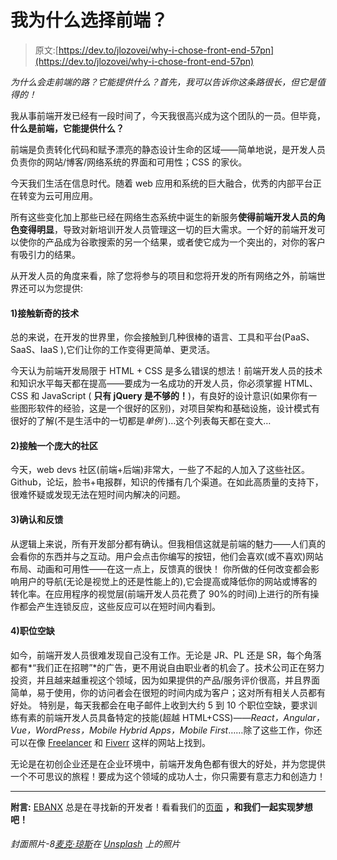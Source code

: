 # 我为什么选择前端？

> 原文:[https://dev.to/jlozovei/why-i-chose-front-end-57pn](https://dev.to/jlozovei/why-i-chose-front-end-57pn)

*为什么会走前端的路？它能提供什么？首先，我可以告诉你这条路很长，但它是值得的！*

我从事前端开发已经有一段时间了，今天我很高兴成为这个团队的一员。但毕竟，**什么是前端，它能提供什么？**

前端是负责转化代码和赋予漂亮的静态设计生命的区域——简单地说，是开发人员负责你的网站/博客/网络系统的界面和可用性；CSS 的家伙。

今天我们生活在信息时代。随着 web 应用和系统的巨大融合，优秀的内部平台正在转变为云可用应用。

所有这些变化加上那些已经在网络生态系统中诞生的新服务**使得前端开发人员的角色变得明显**，导致对新培训开发人员管理这一切的巨大需求。一个好的前端开发可以使你的产品成为谷歌搜索的另一个结果，或者使它成为一个突出的，对你的客户有吸引力的结果。

从开发人员的角度来看，除了您将参与的项目和您将开发的所有网络之外，前端世界还可以为您提供:

#### 1)接触新奇的技术

总的来说，在开发的世界里，你会接触到几种很棒的语言、工具和平台(PaaS、SaaS、IaaS ),它们让你的工作变得更简单、更灵活。

今天认为前端开发局限于 HTML + CSS 是多么错误的想法！前端开发人员的技术和知识水平每天都在提高——要成为一名成功的开发人员，你必须掌握 HTML、CSS 和 JavaScript ( **只有 jQuery 是不够的！**)，有良好的设计意识(如果你有一些图形软件的经验，这是一个很好的区别)，对项目架构和基础设施，设计模式有很好的了解(不是生活中的一切都是*单例* )…这个列表每天都在变大…

#### 2)接触一个庞大的社区

今天，web devs 社区(前端+后端)非常大，一些了不起的人加入了这些社区。Github，论坛，脸书+电报群，知识的传播有几个渠道。在如此高质量的支持下，很难怀疑或发现无法在短时间内解决的问题。

#### 3)确认和反馈

从逻辑上来说，所有开发部分都有确认。但我相信这就是前端的魅力——人们真的会看你的东西并与之互动。用户会点击你编写的按钮，他们会喜欢(或不喜欢)网站布局、动画和可用性——在这一点上，反馈真的很快！
你所做的任何改变都会影响用户的导航(无论是视觉上的还是性能上的),它会提高或降低你的网站或博客的转化率。在应用程序的视觉层(前端开发人员花费了 90%的时间)上进行的所有操作都会产生连锁反应，这些反应可以在短时间内看到。

#### 4)职位空缺

如今，前端开发人员很难发现自己没有工作。无论是 JR、PL 还是 SR，每个角落都有*“我们正在招聘”*的广告，更不用说自由职业者的机会了。技术公司正在努力投资，并且越来越重视这个领域，因为如果提供的产品/服务评价很高，并且界面简单，易于使用，你的访问者会在很短的时间内成为客户；这对所有相关人员都有好处。
特别是，每天我都会在电子邮件上收到大约 5 到 10 个职位空缺，要求训练有素的前端开发人员具备特定的技能(超越 HTML+CSS)——*React，Angular，Vue，WordPress，Mobile Hybrid Apps，Mobile First*……除了这些工作，你还可以在像 [Freelancer](https://www.freelancer.com/) 和 [Fiverr](https://www.fiverr.com/) 这样的网站上找到。

无论是在初创企业还是在企业环境中，前端开发角色都有很大的好处，并为您提供一个不可思议的旅程！要成为这个领域的成功人士，你只需要有意志力和创造力！

* * *

**附言:** [EBANX](https://www.ebanx.com/) 总是在寻找新的开发者！看看我们的[页面](https://careers.ebanx.com/) **，和我们一起实现梦想吧！**

###### 封面照片-8[麦克·琼斯](https://unsplash.com/@der_maik_)在 [Unsplash](https://unsplash.com/) 上的照片